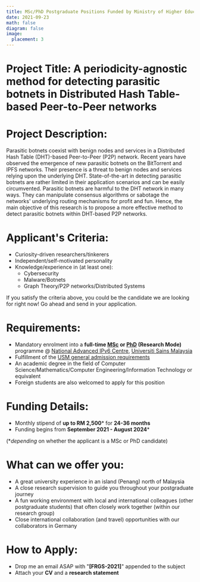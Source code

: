 ```yaml
---
title: MSc/PhD Postgraduate Positions Funded by Ministry of Higher Education's Fundamental Research Grant Scheme (FRGS) 
date: 2021-09-23
math: false
diagram: false
image:
  placement: 3
---
```

# Project Title:  **A periodicity-agnostic method for detecting parasitic botnets in Distributed Hash Table-based Peer-to-Peer networks**

# Project Description:
Parasitic botnets coexist with benign nodes and services in a Distributed Hash Table (DHT)-based Peer-to-Peer (P2P) network.
Recent years have observed the emergence of new parasitic botnets on the BitTorrent and IPFS networks. Their presence is a threat
to benign nodes and services relying upon the underlying DHT. State-of-the-art in detecting parasitic botnets are rather limited in their application
scenarios and can be easily circumvented. Parasitic botnets are harmful to the DHT network in many ways. They can manipulate
consensus algorithms or sabotage the networks' underlying routing mechanisms for profit and fun. Hence, the main objective of this research is
to propose a more effective method to detect parasitic botnets within DHT-based P2P networks.

# Applicant's Criteria: 
- Curiosity-driven researchers/tinkerers 
- Independent/self-motivated personality 
- Knowledge/experience in (at least one):
  - Cybersecurity
  - Malware/Botnets
  - Graph Theory/P2P networks/Distributed Systems

If you satisfy the criteria above, you could be the candidate we are looking for right now! Go ahead and send in your application.

# Requirements:
- Mandatory enrolment into a **full-time [MSc](http://www.admissions.usm.my/index.php/postgraduate/postgraduate-programme/sciences/applied-sciences/research-applied-sciences/132-master-of-science-advanced-computer-networks-and-doctor-of-philosophy-ipv6) or [PhD](http://www.admissions.usm.my/index.php/postgraduate/postgraduate-programme/sciences/applied-sciences/research-applied-sciences/364-doctor-of-philosophy-advanced-computer-networks-ipv6) (Research Mode)** programme @ [National Advanced IPv6 Centre](www.nav6.usm.my), [Universiti Sains Malaysia](www.usm.my) 
- Fulfillment of the [USM general admission requirements](http://www.admissions.usm.my/index.php/postgraduate/postgraduate-programme#general-admission-requirements)
- An academic degree in the field of Computer Science/Mathematics/Computer Engineering/Information Technology or equivalent
- Foreign students are also welcomed to apply for this position
  
# Funding Details:
- Monthly stipend of **up to RM 2,500*** for **24-36 months** 
- Funding begins from **September 2021 - August 2024***

(**depending* on whether the applicant is a MSc or PhD candidate)

# What can we offer you:
- A great university experience in an island (Penang) north of Malaysia 
- A close research supervision to guide you throughout your postgraduate journey
- A fun working environment with local and international colleagues (other postgraduate students) that often closely work together (within our research group)  
- Close international collaboration (and travel) opportunities with our collaborators in Germany

# How to Apply:
- Drop me an email ASAP with "**[FRGS-2021]**" appended to the subject 
- Attach your **CV** and a **research statement**

